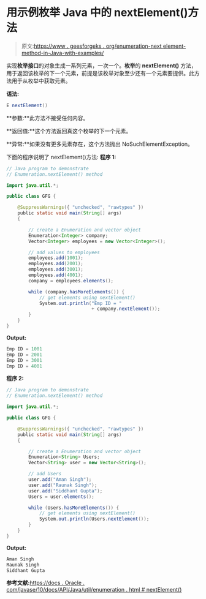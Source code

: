 # 用示例枚举 Java 中的 nextElement()方法

> 原文:[https://www . geesforgeks . org/enumeration-next element-method-in-Java-with-examples/](https://www.geeksforgeeks.org/enumeration-nextelement-method-in-java-with-examples/)

实现**枚举接口**的对象生成一系列元素，一次一个。**枚举**的 **nextElement()** 方法，用于返回该枚举的下一个元素，前提是该枚举对象至少还有一个元素要提供。此方法用于从枚举中获取元素。

**语法:**

```java
E nextElement()

```

**参数:**此方法不接受任何内容。

**返回值:**这个方法返回真这个枚举的下一个元素。

**异常:**如果没有更多元素存在，这个方法抛出 NoSuchElementException。

下面的程序说明了 nextElement()方法:
**程序 1:**

```java
// Java program to demonstrate
// Enumeration.nextElement() method

import java.util.*;

public class GFG {

    @SuppressWarnings({ "unchecked", "rawtypes" })
    public static void main(String[] args)
    {

        // create a Enumeration and vector object
        Enumeration<Integer> company;
        Vector<Integer> employees = new Vector<Integer>();

        // add values to employees
        employees.add(1001);
        employees.add(2001);
        employees.add(3001);
        employees.add(4001);
        company = employees.elements();

        while (company.hasMoreElements()) {
            // get elements using nextElement()
            System.out.println("Emp ID = "
                               + company.nextElement());
        }
    }
}
```

**Output:**

```java
Emp ID = 1001
Emp ID = 2001
Emp ID = 3001
Emp ID = 4001

```

**程序 2:**

```java
// Java program to demonstrate
// Enumeration.nextElement() method

import java.util.*;

public class GFG {

    @SuppressWarnings({ "unchecked", "rawtypes" })
    public static void main(String[] args)
    {

        // create a Enumeration and vector object
        Enumeration<String> Users;
        Vector<String> user = new Vector<String>();

        // add Users
        user.add("Aman Singh");
        user.add("Raunak Singh");
        user.add("Siddhant Gupta");
        Users = user.elements();

        while (Users.hasMoreElements()) {
            // get elements using nextElement()
            System.out.println(Users.nextElement());
        }
    }
}
```

**Output:**

```java
Aman Singh
Raunak Singh
Siddhant Gupta

```

**参考文献:**[https://docs . Oracle . com/javase/10/docs/API/Java/util/enumeration . html # nextElement()](https://docs.oracle.com/javase/10/docs/api/java/util/Enumeration.html#nextElement())